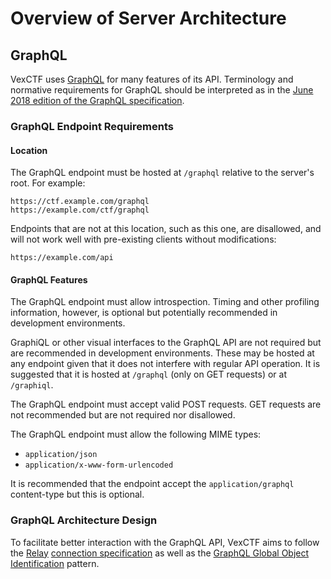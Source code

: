 # Overview of Server Architecture

## GraphQL

VexCTF uses [GraphQL](https://graphql.org) for many features of its API. Terminology and normative requirements for GraphQL should be interpreted as in the [June 2018 edition of the GraphQL specification](https://spec.graphql.org/June2018).

### GraphQL Endpoint Requirements

#### Location

The GraphQL endpoint must be hosted at `/graphql` relative to the server's root. For example:

```example
https://ctf.example.com/graphql
https://example.com/ctf/graphql
```

Endpoints that are not at this location, such as this one, are disallowed, and will not work well with pre-existing clients without modifications:

```counter-example
https://example.com/api
```

#### GraphQL Features

The GraphQL endpoint must allow introspection. Timing and other profiling information, however, is optional but potentially recommended in development environments.

GraphiQL or other visual interfaces to the GraphQL API are not required but are recommended in development environments. These may be hosted at any endpoint given that it does not interfere with regular API operation. It is suggested that it is hosted at `/graphql` (only on GET requests) or at `/graphiql`.

The GraphQL endpoint must accept valid POST requests. GET requests are not recommended but are not required nor disallowed.

The GraphQL endpoint must allow the following MIME types:
- `application/json`
- `application/x-www-form-urlencoded`

It is recommended that the endpoint accept the `application/graphql` content-type but this is optional.

### GraphQL Architecture Design

To facilitate better interaction with the GraphQL API, VexCTF aims to follow the [Relay](https://relay.dev) [connection specification](https://relay.dev/graphql/connections.htm) as well as the [GraphQL Global Object Identification](https://graphql.org/learn/global-object-identification/) pattern.

